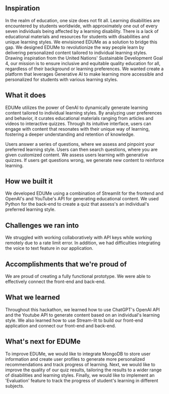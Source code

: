 ## Inspiration
In the realm of education, one size does not fit all. Learning disabilities are encountered by students worldwide, with approximately one out of every seven individuals being affected by a learning disability. There is a lack of educational materials and resources for students with disabilities and unique learning styles. We envisioned EDUMe as a solution to bridge this gap. We designed EDUMe to revolutionize the way people learn by delivering personalized content tailored to individual learning styles. Drawing inspiration from the United Nations' Sustainable Development Goal 4, our mission is to ensure inclusive and equitable quality education for all, regardless of their background or learning preferences. We wanted create a platform that leverages Generative AI to make learning more accessible and personalized for students with various learning styles. 

## What it does
EDUMe utilizes the power of GenAI to dynamically generate learning content tailored to individual learning styles. By analyzing user preferences and behavior, it curates educational materials ranging from articles and videos to interactive quizzes. Through its intuitive interface, users can engage with content that resonates with their unique way of learning, fostering a deeper understanding and retention of knowledge. 

Users answer a series of questions, where we assess and pinpoint your preferred learning style. Users can then search questions, where you are given customized content. We assess users learning with generative quizzes. If users get questions wrong, we generate new content to reinforce learning. 

## How we built it
We developed EDUMe using a combination of Streamlit for the frontend and OpenAI's and YouTube's API for generating educational content. We used Python for the back-end to create a quiz that assess's an individual's preferred learning style.

## Challenges we ran into
We struggled with working collaboratively with API keys while working remotely due to a rate limit error. In addition, we had difficulties integrating the voice to text feature in our application. 

## Accomplishments that we're proud of
We are proud of creating a fully functional prototype. We were able to effectively connect the front-end and back-end. 

## What we learned
Throughout this hackathon, we learned how to use ChatGPT's OpenAI API and the Youtube API to generate content based on an individual's learning style. We also learned how to use Stream-lit to build our front-end application and connect our front-end and back-end. 

## What's next for EDUMe
To improve EDUMe, we would like to integrate MongoDB to store user information and create user profiles to generate more personalized recommendations and track progress of learning. Next, we would like to improve the quality of our quiz results, tailoring the results to a wider range of disabilities and learning styles. Finally, we would like to implement an 'Evaluation' feature to track the progress of student's learning in different subjects. 
